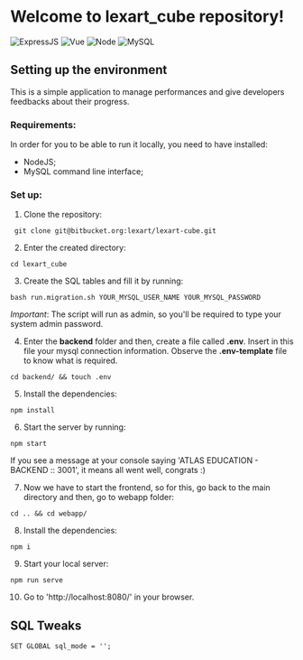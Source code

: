 # Welcome to lexart_cube repository!

![ExpressJS](https://img.shields.io/badge/Express.js-000000?style=for-the-badge&logo=express&logoColor=white) ![Vue](https://img.shields.io/badge/Vue.js-35495E?style=for-the-badge&logo=vuedotjs&logoColor=4FC08D) ![Node](https://img.shields.io/badge/Node.js-339933?style=for-the-badge&logo=nodedotjs&logoColor=white) ![MySQL](https://img.shields.io/badge/MySQL-005C84?style=for-the-badge&logo=mysql&logoColor=white) 

## Setting up the environment

This is a simple application to manage performances and give developers feedbacks about their progress.

### Requirements:

In order for you to be able to run it locally, you need to have installed:
- NodeJS;
- MySQL command line interface;

### Set up:
1. Clone the repository:

` git clone git@bitbucket.org:lexart/lexart-cube.git`

2. Enter the created directory:

`cd lexart_cube`

3. Create the SQL tables and fill it by running: 

`bash run.migration.sh YOUR_MYSQL_USER_NAME YOUR_MYSQL_PASSWORD`

*Important*: The script will run as admin, so you'll be required to type your system admin password.

4. Enter the **backend** folder and then, create a file called **.env**. Insert in this file your mysql connection information. Observe the **.env-template** file to know what is required.

`cd backend/ && touch .env`

5. Install the dependencies:

`npm install`

6. Start the server by running:

`npm start`

If you see a message at your console saying 'ATLAS EDUCATION - BACKEND :: 3001', it means all went well, congrats :)

7. Now we have to start the frontend, so for this, go back to the main directory and then, go to webapp folder:

`cd .. && cd webapp/`

8. Install the dependencies:

`npm i`

9. Start your local server:

`npm run serve`

10. Go to 'http://localhost:8080/' in your browser.

## SQL Tweaks
`SET GLOBAL sql_mode = '';`
